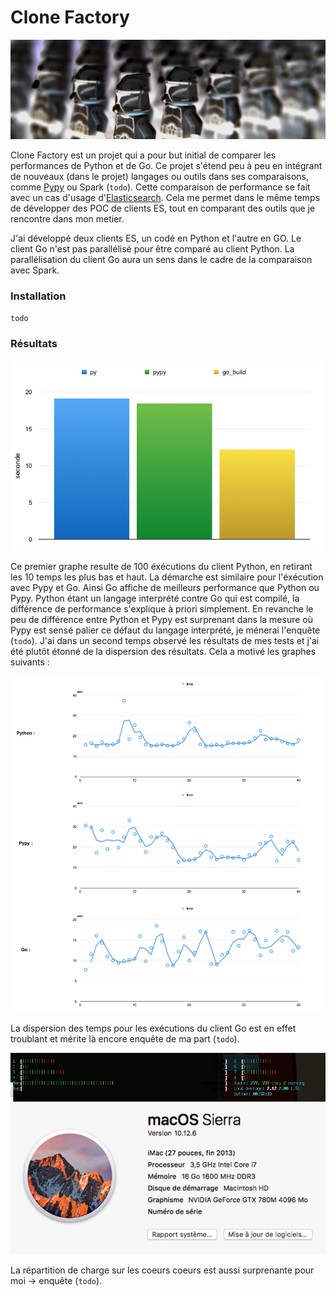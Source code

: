 # Clone Factory

![N|Solid](https://raw.githubusercontent.com/haagor/client_ES/master/docs/clones_lego.jpg)

Clone Factory est un projet qui a pour but initial de comparer les performances de Python et de Go. Ce projet s'étend peu à peu en intégrant de nouveaux (dans le projet) langages ou outils dans ses comparaisons, comme [Pypy](https://pypy.org/) ou Spark (`todo`).
Cette comparaison de performance se fait avec un cas d'usage d'[Elasticsearch](https://www.elastic.co/fr/). Cela me permet dans le même temps de développer des POC de clients ES, tout en comparant des outils que je rencontre dans mon metier.

J'ai développé deux clients ES, un codé en Python et l'autre en GO. Le client Go n'est pas parallélisé pour être comparé au client Python. La parallélisation du client Go aura un sens dans le cadre de la comparaison avec Spark. 

### Installation

`todo`

### Résultats

![N|Solid](https://raw.githubusercontent.com/haagor/client_ES/master/docs/graphe_compare.png)

Ce premier graphe resulte de 100 éxécutions du client Python, en retirant les 10 temps les plus bas et haut. La démarche est similaire pour l'éxécution avec Pypy et Go.
Ainsi Go affiche de meilleurs performance que Python ou Pypy. Python étant un langage interprété contre Go qui est compilé, la différence de performance s'explique à priori simplement. En revanche le peu de différence entre Python et Pypy est surprenant dans la mesure où Pypy est sensé palier ce défaut du langage interprété, je ménerai l'enquête (`todo`).
J'ai dans un second temps observé les résultats de mes tests et j'ai été plutôt étonné de la dispersion des résultats. Cela a motivé les graphes suivants :

![N|Solid](https://raw.githubusercontent.com/haagor/client_ES/master/docs/graphes_iter.png)

La dispersion des temps pour les exécutions du client Go est en effet troublant et mérite là encore enquête de ma part (`todo`).

![N|Solid](https://raw.githubusercontent.com/haagor/client_ES/master/docs/htop_py.png)
![N|Solid](https://raw.githubusercontent.com/haagor/client_ES/master/docs/mac.png)

La répartition de charge sur les coeurs coeurs est aussi surprenante pour moi -> enquête (`todo`).